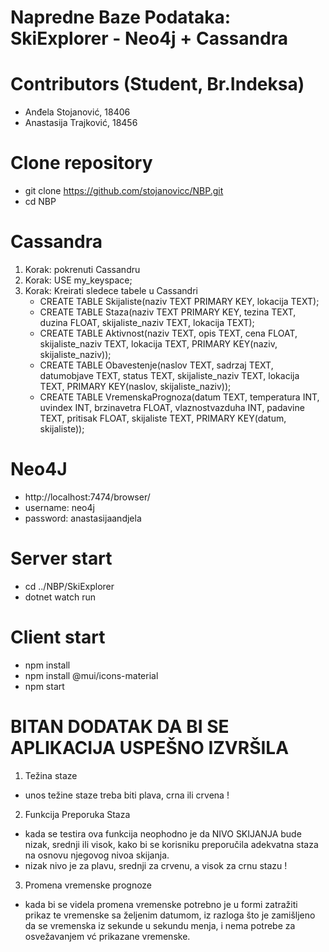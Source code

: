 # Napredne Baze Podataka: SkiExplorer - Neo4j + Cassandra

#  Contributors (Student, Br.Indeksa)
  - Anđela Stojanović, 18406
  - Anastasija Trajković, 18456

# Clone repository
 - git clone https://github.com/stojanovicc/NBP.git
 - cd NBP

# Cassandra
1. Korak: pokrenuti Cassandru
2. Korak: USE my_keyspace;
3. Korak: Kreirati sledece tabele u Cassandri
    - CREATE TABLE Skijaliste(naziv TEXT PRIMARY KEY, lokacija TEXT);
    - CREATE TABLE Staza(naziv TEXT PRIMARY KEY, tezina TEXT, duzina FLOAT, skijaliste_naziv TEXT, lokacija TEXT);
    - CREATE TABLE Aktivnost(naziv TEXT, opis TEXT, cena FLOAT, skijaliste_naziv TEXT, lokacija TEXT, PRIMARY KEY(naziv, skijaliste_naziv));
    - CREATE TABLE Obavestenje(naslov TEXT, sadrzaj TEXT, datumobjave TEXT, status TEXT, skijaliste_naziv TEXT, lokacija TEXT, PRIMARY KEY(naslov, skijaliste_naziv));
    - CREATE TABLE VremenskaPrognoza(datum TEXT, temperatura INT, uvindex INT, brzinavetra FLOAT, vlaznostvazduha INT, padavine TEXT, pritisak FLOAT, skijaliste TEXT, PRIMARY KEY(datum, skijaliste));

# Neo4J
- http://localhost:7474/browser/
- username: neo4j
- password: anastasijaandjela

# Server start
  - cd ../NBP/SkiExplorer
  - dotnet watch run

# Client start
  - npm install
  - npm install @mui/icons-material
  - npm start

# BITAN DODATAK DA BI SE APLIKACIJA USPEŠNO IZVRŠILA
1. Težina staze
  - unos težine staze treba biti plava, crna ili crvena !
    
2. Funkcija Preporuka Staza
  - kada se testira ova funkcija neophodno je da NIVO SKIJANJA bude nizak, srednji ili visok, kako bi se korisniku preporučila adekvatna staza na osnovu njegovog nivoa skijanja.
  - nizak nivo je za plavu, srednji za crvenu, a visok za crnu stazu !

3. Promena vremenske prognoze
  - kada bi se videla promena vremenske potrebno je u formi zatražiti prikaz te vremenske sa željenim datumom, iz razloga što je zamišljeno da se vremenska iz sekunde u sekundu menja, i nema potrebe za osvežavanjem vć prikazane vremenske.
